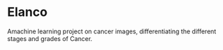 # Elanco
Amachine learning project on cancer images, differentiating the different stages and grades of Cancer.
